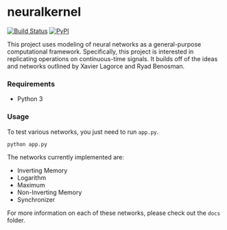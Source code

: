 # neuralkernel
[![Build Status](https://travis-ci.com/nstebbins/benosman-models.svg?token=wq8kpkt8TaRN17x6BNtj&branch=master)](https://travis-ci.com/nstebbins/benosman-models)
[![PyPI](https://img.shields.io/pypi/v/neuralkernel.svg)](https://pypi.python.org/pypi/neuralkernel)


This project uses modeling of neural networks as a general-purpose computational framework. Specifically, this project is interested in replicating operations on continuous-time signals. It builds off of the ideas and networks outlined by Xavier Lagorce and Ryad Benosman.

### Requirements

* Python 3

### Usage

To test various networks, you just need to run `app.py`.

```bash
python app.py
```

The networks currently implemented are:

* Inverting Memory
* Logarithm
* Maximum
* Non-Inverting Memory
* Synchronizer

For more information on each of these networks, please check out the `docs` folder. 
